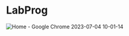 # LabProg

![Home - Google Chrome 2023-07-04 10-01-14](https://github.com/FelipeRodrigues662/LabProg/assets/82169870/8dd8d4a9-074d-4d31-bbc3-04a82bd24af2)
